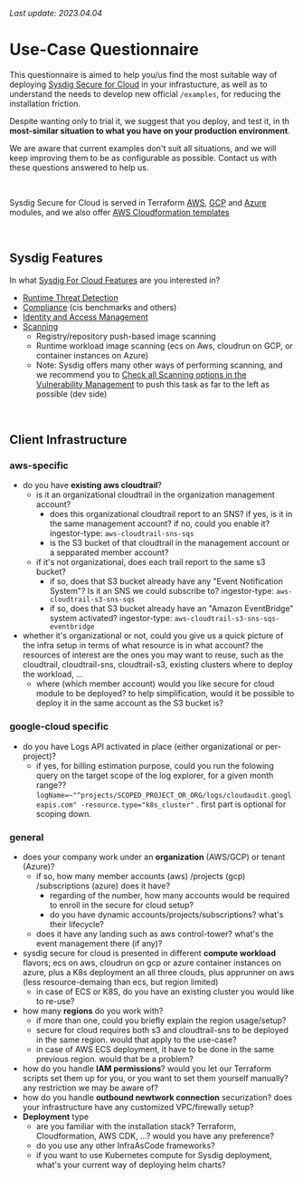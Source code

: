 _Last update: 2023.04.04_

# Use-Case Questionnaire

This questionnaire is aimed to help you/us find the most suitable way of deploying [Sysdig Secure for Cloud](https://docs.sysdig.com/en/docs/installation/sysdig-secure-for-cloud/) in your infrastucture, as well as to understand the needs to develop new  official `/examples`, for reducing the installation friction.

Despite wanting only to trial it, we suggest that you deploy, and test it, in th **most-similar situation to what
you have on your production environment**.

We are aware that current examples don't suit all situations, and we will keep improving them to be as configurable as possible.
Contact us with these questions answered to help us.

<br/>

Sysdig Secure for Cloud is served in Terraform [AWS](https://github.com/sysdiglabs/terraform-aws-secure-for-cloud), [GCP](https://github.com/sysdiglabs/terraform-google-secure-for-cloud) and [Azure](https://github.com/sysdiglabs/terraform-azurerm-secure-for-cloud)
modules, and we also offer [AWS Cloudformation templates](https://github.com/sysdiglabs/aws-templates-secure-for-cloud)


<br/>

## Sysdig Features

In what [Sysdig For Cloud Features](https://docs.sysdig.com/en/docs/sysdig-secure/sysdig-secure-for-cloud/) are you interested in?

- [Runtime Threat Detection](https://docs.sysdig.com/en/docs/sysdig-secure/insights/)
- [Compliance](https://docs.sysdig.com/en/docs/sysdig-secure/posture/compliance/compliance-unified-/) (cis benchmarks and others)
- [Identity and Access Management](https://docs.sysdig.com/en/docs/sysdig-secure/posture/permissions-and-entitlements/)
- [Scanning](https://docs.sysdig.com/en/docs/sysdig-secure/scanning/)
  - Registry/repository push-based image scanning
  - Runtime workload image scanning (ecs on Aws, cloudrun on GCP, or container instances on Azure)
  - Note: Sysdig offers many other ways of performing scanning, and we recommend you to [Check all Scanning options in the Vulnerability Management](https://docs.sysdig.com/en/docs/sysdig-secure/vulnerabilities/) to push this task as far to the left as possible (dev side)


<br/>

## Client Infrastructure

### aws-specific
- do you have **existing aws cloudtrail**?
  - is it an organizational cloudtrail in the organization management account?
    - does this organizational cloudtrail report to an SNS? if yes, is it in the same management account? if no, could you enable it?  ingestor-type: `aws-cloudtrail-sns-sqs`
    - is the S3 bucket of that cloudtrail in the management account or a sepparated member account?
  - if it's not organizational, does each trail report to the same s3 bucket?
    - if so, does that S3 bucket already have any "Event Notification System"? Is it an SNS we could subscribe to? ingestor-type: `aws-cloudtrail-s3-sns-sqs`
    - if so, does that S3 bucket already have an "Amazon EventBridge" system activated? ingestor-type: `aws-cloudtrail-s3-sns-sqs-eventbridge`
- whether it's organizational or not, could you give us a quick picture of the infra setup in terms of what resource is in what account? the resources of interest are the ones you may want to reuse, such as the cloudtrail, cloudtrail-sns, cloudtrail-s3, existing clusters where to deploy the workload, ...
  - where (which member account) would you like secure for cloud module to be deployed? to help simplification, would it be possible to deploy it in the same account as the S3 bucket is?

### google-cloud specific
- do you have Logs API activated in place (either organizational  or per-project)?
  - if yes, for billing estimation purpose, could you run the folowing query on the target scope of the log explorer, for a given month range??
```logName=~"^projects/SCOPED_PROJECT_OR_ORG/logs/cloudaudit.googleapis.com" -resource.type="k8s_cluster"``` . first part is optional for scoping down.


### general
- does your company work under an **organization** (AWS/GCP) or tenant (Azure)?
  - if so, how many member accounts (aws) /projects (gcp) /subscriptions (azure) does it have?
    - regarding of the number, how many accounts would be required to enroll in the secure for cloud setup?
    - do you have dynamic accounts/projects/subscriptions? what's their lifecycle?
  - does it have any landing such as aws control-tower? what's the event management there (if any)?
- sysdig secure for cloud is presented in different **compute workload** flavors; ecs on aws, cloudrun on gcp or azure container instances on azure, plus a K8s deployment an all three clouds, plus apprunner on aws (less resource-demaing than ecs, but region limited)
    - in case of ECS or K8S, do you have an existing cluster you would like to re-use?
- how many **regions** do you work with?
    - if more than one, could you briefly explain the region usage/setup?
    - secure for cloud requires both s3 and cloudtrail-sns to be deployed in the same region. would that apply to the use-case?
    - in case of AWS ECS deployment, it have to be done in the same previous region. would that be a problem?
- how do you handle **IAM permissions**? would you let our Terraform scripts set them up for you, or you want to set them yourself manually? any restriction we may be aware of?
- how do you handle **outbound newtwork connection** securization? does your infrastructure have any customized VPC/firewally setup?
- **Deployment** type
  - are you familiar with the installation stack? Terraform, Cloudformation, AWS CDK, ...? would you have any preference?
  - do you use any other InfraAsCode frameworks?
  - if you want to use Kubernetes compute for Sysdig deployment, what's your current way of deploying helm charts?

<br/>
